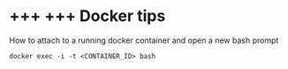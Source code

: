 +++
+++
Docker tips
===
How to attach to a running docker container and open a new bash prompt

```console 
docker exec -i -t <CONTAINER_ID> bash
```
